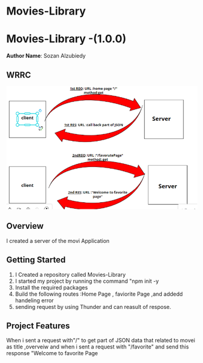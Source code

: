 # Movies-Library

# Movies-Library -(1.0.0)


**Author Name**: Sozan Alzubiedy

## WRRC
![](./WRRC.PNG)

## Overview
I created a server of the movi Application

## Getting Started
1. I Created a repository called Movies-Library 
2. I  started my project by running the command "npm init -y 
3. Install the required packages
4. Build the following routes :Home Page , faviorite Page ,and addedd  handeling error
5. sending request by using Thunder and can reasult of respose.

## Project Features
When i sent a request with"/" to get part of JSON data that related to movei as title ,overveiw
and when i sent a request with "/favorite" and send this response "Welcome to favorite Page
